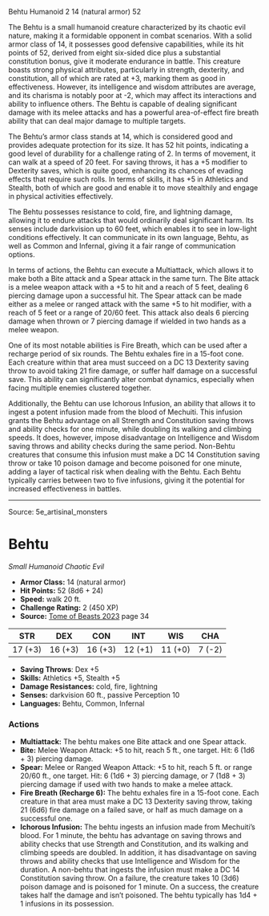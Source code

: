 <MonsterName/>Behtu</MonsterName>
<CreatureType/>Humanoid</CreatureType>
<CR/>2</CR>
<AC/>14 (natural armor)</AC>
<HP/>52</HP>
<summary>The Behtu is a small humanoid creature characterized by its chaotic evil nature, making it a formidable opponent in combat scenarios. With a solid armor class of 14, it possesses good defensive capabilities, while its hit points of 52, derived from eight six-sided dice plus a substantial constitution bonus, give it moderate endurance in battle. This creature boasts strong physical attributes, particularly in strength, dexterity, and constitution, all of which are rated at +3, marking them as good in effectiveness. However, its intelligence and wisdom attributes are average, and its charisma is notably poor at -2, which may affect its interactions and ability to influence others. The Behtu is capable of dealing significant damage with its melee attacks and has a powerful area-of-effect fire breath ability that can deal major damage to multiple targets.</summary>

<detail>

The Behtu’s armor class stands at 14, which is considered good and provides adequate protection for its size. It has 52 hit points, indicating a good level of durability for a challenge rating of 2. In terms of movement, it can walk at a speed of 20 feet. For saving throws, it has a +5 modifier to Dexterity saves, which is quite good, enhancing its chances of evading effects that require such rolls. In terms of skills, it has +5 in Athletics and Stealth, both of which are good and enable it to move stealthily and engage in physical activities effectively.

The Behtu possesses resistance to cold, fire, and lightning damage, allowing it to endure attacks that would ordinarily deal significant harm. Its senses include darkvision up to 60 feet, which enables it to see in low-light conditions effectively. It can communicate in its own language, Behtu, as well as Common and Infernal, giving it a fair range of communication options.

In terms of actions, the Behtu can execute a Multiattack, which allows it to make both a Bite attack and a Spear attack in the same turn. The Bite attack is a melee weapon attack with a +5 to hit and a reach of 5 feet, dealing 6 piercing damage upon a successful hit. The Spear attack can be made either as a melee or ranged attack with the same +5 to hit modifier, with a reach of 5 feet or a range of 20/60 feet. This attack also deals 6 piercing damage when thrown or 7 piercing damage if wielded in two hands as a melee weapon.

One of its most notable abilities is Fire Breath, which can be used after a recharge period of six rounds. The Behtu exhales fire in a 15-foot cone. Each creature within that area must succeed on a DC 13 Dexterity saving throw to avoid taking 21 fire damage, or suffer half damage on a successful save. This ability can significantly alter combat dynamics, especially when facing multiple enemies clustered together.

Additionally, the Behtu can use Ichorous Infusion, an ability that allows it to ingest a potent infusion made from the blood of Mechuiti. This infusion grants the Behtu advantage on all Strength and Constitution saving throws and ability checks for one minute, while doubling its walking and climbing speeds. It does, however, impose disadvantage on Intelligence and Wisdom saving throws and ability checks during the same period. Non-Behtu creatures that consume this infusion must make a DC 14 Constitution saving throw or take 10 poison damage and become poisoned for one minute, adding a layer of tactical risk when dealing with the Behtu. Each Behtu typically carries between two to five infusions, giving it the potential for increased effectiveness in battles.</detail>



---

Source: 5e_artisinal_monsters

# Behtu

*Small* *Humanoid* *Chaotic Evil*

- **Armor Class:** 14 (natural armor)
- **Hit Points:** 52 (8d6 + 24)
- **Speed:** walk 20 ft.
- **Challenge Rating:** 2 (450 XP)
- **Source:** [Tome of Beasts 2023](https://koboldpress.com/kpstore/product/tome-of-beasts-1-2023-edition/) page 34

| STR | DEX | CON | INT | WIS | CHA |
| --- | --- | --- | --- | --- | --- |
| 17 (+3) | 16 (+3) | 16 (+3) | 12 (+1) | 11 (+0) | 7 (-2) |

- **Saving Throws**: Dex +5
- **Skills:** Athletics +5, Stealth +5
- **Damage Resistances:** cold, fire, lightning
- **Senses:** darkvision 60 ft., passive Perception 10
- **Languages:** Behtu, Common, Infernal

### Actions

- **Multiattack:** The behtu makes one Bite attack and one Spear attack.
- **Bite:** Melee Weapon Attack: +5 to hit, reach 5 ft., one target. Hit: 6 (1d6 + 3) piercing damage.
- **Spear:** Melee or Ranged Weapon Attack: +5 to hit, reach 5 ft. or range 20/60 ft., one target. Hit: 6 (1d6 + 3) piercing damage, or 7 (1d8 + 3) piercing damage if used with two hands to make a melee attack.
- **Fire Breath (Recharge 6):** The behtu exhales fire in a 15-foot cone. Each creature in that area must make a DC 13 Dexterity saving throw, taking 21 (6d6) fire damage on a failed save, or half as much damage on a successful one.
- **Ichorous Infusion:** The behtu ingests an infusion made from Mechuiti’s blood. For 1 minute, the behtu has advantage on saving throws and ability checks that use Strength and Constitution, and its walking and climbing speeds are doubled. In addition, it has disadvantage on saving throws and ability checks that use Intelligence and Wisdom for the duration. A non-behtu that ingests the infusion must make a DC 14 Constitution saving throw. On a failure, the creature takes 10 (3d6) poison damage and is poisoned for 1 minute. On a success, the creature takes half the damage and isn’t poisoned. The behtu typically has 1d4 + 1 infusions in its possession.


